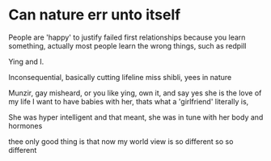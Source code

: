 # Can nature err unto itself

People are 'happy' to justify failed first relationships because you learn something, actually most people learn the wrong things, such as redpill

Ying and I.

Inconsequential, basically cutting lifeline miss shibli, yees in nature

Munzir, gay misheard, or you like ying, own it, and say yes she is the love of my life I want to have babies with her, thats what a 'girlfriend' literally is,

She was hyper intelligent and that meant, she was in tune with her body and hormones

thee only good thing is that now my world view is so different so so different
